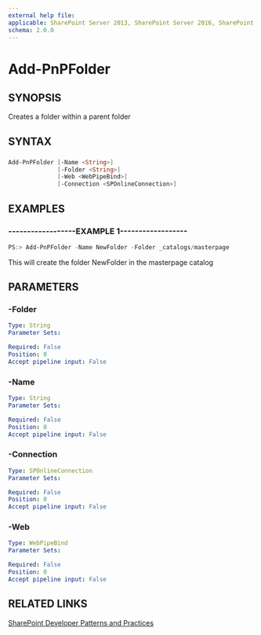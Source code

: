 ```yaml
---
external help file:
applicable: SharePoint Server 2013, SharePoint Server 2016, SharePoint Online
schema: 2.0.0
---
```

# Add-PnPFolder

## SYNOPSIS
Creates a folder within a parent folder

## SYNTAX 

### 
```powershell
Add-PnPFolder [-Name <String>]
              [-Folder <String>]
              [-Web <WebPipeBind>]
              [-Connection <SPOnlineConnection>]
```

## EXAMPLES

### ------------------EXAMPLE 1------------------
```powershell
PS:> Add-PnPFolder -Name NewFolder -Folder _catalogs/masterpage
```

This will create the folder NewFolder in the masterpage catalog

## PARAMETERS

### -Folder


```yaml
Type: String
Parameter Sets: 

Required: False
Position: 0
Accept pipeline input: False
```

### -Name


```yaml
Type: String
Parameter Sets: 

Required: False
Position: 0
Accept pipeline input: False
```

### -Connection


```yaml
Type: SPOnlineConnection
Parameter Sets: 

Required: False
Position: 0
Accept pipeline input: False
```

### -Web


```yaml
Type: WebPipeBind
Parameter Sets: 

Required: False
Position: 0
Accept pipeline input: False
```

## RELATED LINKS

[SharePoint Developer Patterns and Practices](http://aka.ms/sppnp)